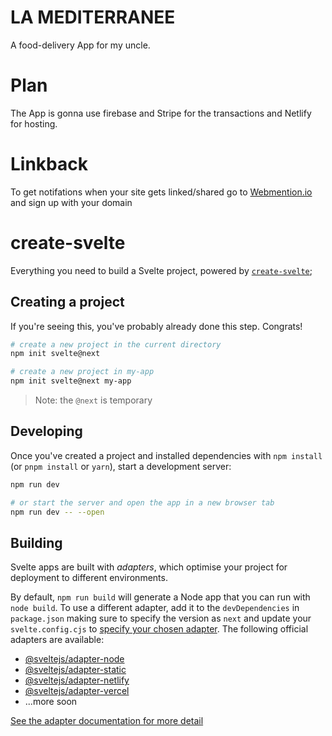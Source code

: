 # LA MEDITERRANEE

A food-delivery App for my uncle.

# Plan

The App is gonna use firebase and Stripe for the transactions and Netlify for hosting.

# Linkback

To get notifations when your site gets linked/shared go to [Webmention.io](https://webmention.io/) and sign up with your domain

# create-svelte

Everything you need to build a Svelte project, powered by [`create-svelte`](https://github.com/sveltejs/kit/tree/master/packages/create-svelte);

## Creating a project

If you're seeing this, you've probably already done this step. Congrats!

```bash
# create a new project in the current directory
npm init svelte@next

# create a new project in my-app
npm init svelte@next my-app
```

> Note: the `@next` is temporary

## Developing

Once you've created a project and installed dependencies with `npm install` (or `pnpm install` or `yarn`), start a development server:

```bash
npm run dev

# or start the server and open the app in a new browser tab
npm run dev -- --open
```

## Building

Svelte apps are built with _adapters_, which optimise your project for deployment to different environments.

By default, `npm run build` will generate a Node app that you can run with `node build`. To use a different adapter, add it to the `devDependencies` in `package.json` making sure to specify the version as `next` and update your `svelte.config.cjs` to [specify your chosen adapter](https://kit.svelte.dev/docs#configuration-adapter). The following official adapters are available:

-   [@sveltejs/adapter-node](https://github.com/sveltejs/kit/tree/master/packages/adapter-node)
-   [@sveltejs/adapter-static](https://github.com/sveltejs/kit/tree/master/packages/adapter-static)
-   [@sveltejs/adapter-netlify](https://github.com/sveltejs/kit/tree/master/packages/adapter-netlify)
-   [@sveltejs/adapter-vercel](https://github.com/sveltejs/kit/tree/master/packages/adapter-vercel)
-   ...more soon

[See the adapter documentation for more detail](https://kit.svelte.dev/docs#adapters)
